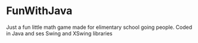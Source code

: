 # FunWithJava 
Just a fun little math game made for elimentary school going people. Coded in Java and ses Swing and XSwing libraries
